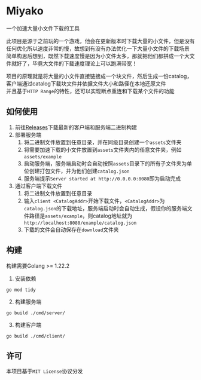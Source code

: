 # Miyako
一个加速大量小文件下载的工具

此项目是源于之前玩的一个游戏，他会在更新版本时下载大量的小文件，但是没有任何优化所以速度非常的慢，故想到有没有办法优化一下大量小文件的下载场景  
简单构思后想到，既然下载速度慢是因为小文件太多，那就把他们都拼成一个大文件就好了，毕竟大文件的下载速度理论上可以跑满带宽！

项目的原理就是将大量的小文件直接链接成一个块文件，然后生成一份catalog，客户端通过catalog下载块文件并依据文件大小和路径在本地还原文件  
并且基于`HTTP Range`的特性，还可以实现断点重连和下载某个文件的功能

## 如何使用
1. 前往[Releases](https://github.com/nijinekoyo/miyako/releases)下载最新的客户端和服务端二进制构建
2. 部署服务端
   1. 将二进制文件放置到任意目录，并在同级目录创建一个`assets`文件夹
   2. 将需要加速下载的小文件放置到`assets`文件夹内的任意文件夹，例如`assets/example`
   3. 启动服务端，服务端启动时会自动按照`assets`目录下的所有子文件夹为单位创建打包文件，并为他们创建`catalog.json`
   4. 服务端提示`Server started at http://0.0.0.0:8080`即为启动完成
3. 通过客户端下载文件
   1. 将二进制文件放置到任意目录
   2. 输入`client <CatalogAddr>`开始下载文件，`<CatalogAddr>`为`catalog.json`的下载地址，服务端启动时会自动生成，假设你的服务端文件路径是`assets/example`，则catalog地址就为`http://localhost:8080/example/catalog.json`
   3. 下载的文件会自动保存在`download`文件夹

## 构建
构建需要Golang >= 1.22.2
1. 安装依赖
``` shell
go mod tidy
```
2. 构建服务端
``` shell
go build ./cmd/server/
```
3. 构建客户端
``` shell
go build ./cmd/client/
```

## 许可
本项目基于`MIT License`协议分发